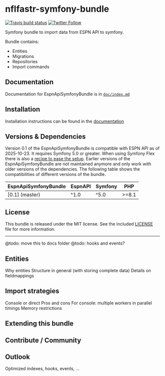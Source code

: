 # nflfastr-symfony-bundle

<!-- badges: start -->

[![Travis build
status](https://travis-ci.com/HansPeterOrding/espn-api-symfony-bundle.svg?branch=main)](https://travis-ci.com/github/HansPeterOrding/sleeper-api-symfony-bundle)
[![Twitter
Follow](https://img.shields.io/twitter/follow/bjoernmay78.svg?style=social)](https://twitter.com/bjoernmay78)
<!-- ![GitHub release (latest by date)](https://img.shields.io/github/v/release/HansPeterOrding/espn-api-symfony-bundle?label=development%20version) -->
<!-- badges: end -->

Symfony bundle to import data from ESPN API to symfony.

Bundle contains:
* Entities
* Migrations
* Repositories
* Import commands

Documentation
-------------

Documentation for EspnApiSymfonyBundle is in [`doc/index.md`](doc/index.md)

Installation
------------

Installation instructions can be found in the [documentation](doc/setup.md)

Versions & Dependencies
-----------------------

Version 0.1 of the EspnApiSymfonyBundle is compatible with ESPN API as of 2025-10-23. It requires Symfony 5.0 or greater. When using
Symfony Flex there is also a [recipe to ease the setup](https://github.com/symfony/recipes-contrib/tree/master/hans-peter-ording/espn-api-symfony-bundle/0.1).
Earlier versions of the EspnApiSymfonyBundle are not maintained anymore and only work with older versions of the dependencies.
The following table shows the compatibilities of different versions of the bundle.

| EspnApiSymfonyBundle | EspnAPI | Symfony    | PHP   |
|----------------------|---------| ---------- |-------|
| [0.1] (master)       | ^1.0    | ^5.0       | >=8.1 |

License
-------

This bundle is released under the MIT license. See the included [LICENSE](LICENSE) file for more information.




___

@todo: move this to docs folder
@todo: hooks and events?


## Entities

Why entities
Structure in general (with storing complete data)
Details on fieldmappings

## Import strategies

Console or direct
Pros and cons
For console:
multiple workers in parallel
timings
Memory restrictions

## Extending this bundle

## Contribute / Community

## Outlook

Optimized indexes, hooks, events, ...
